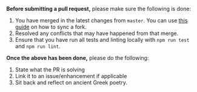 **Before submitting a pull request,** please make sure the following is done:

1. You have merged in the latest changes from `master`. You can use [this guide](https://help.github.com/articles/syncing-a-fork/) on how to sync a fork.
2. Resolved any conflicts that may have happened from that merge.
3. Ensure that you have run all tests and linting locally with `npm run test` and `npm run lint`.

**Once the above has been done,** please do the following:

1. State what the PR is solving
2. Link it to an issue/enhancement if applicable
3. Sit back and reflect on ancient Greek poetry.
